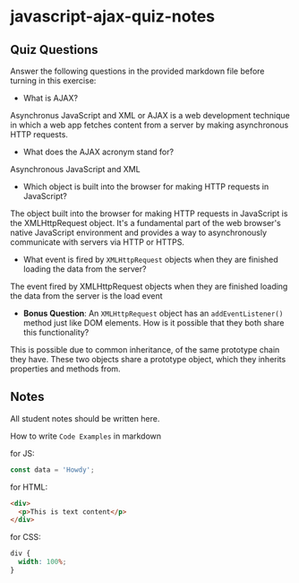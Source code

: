 # javascript-ajax-quiz-notes

## Quiz Questions

Answer the following questions in the provided markdown file before turning in this exercise:

- What is AJAX?

Asynchronus JavaScript and XML or AJAX is a web development technique in which a web app fetches content from a server by making asynchronous HTTP requests.

- What does the AJAX acronym stand for?

Asynchronous JavaScript and XML

- Which object is built into the browser for making HTTP requests in JavaScript?

The object built into the browser for making HTTP requests in JavaScript is the XMLHttpRequest object. It's a fundamental part of the web browser's native JavaScript environment and provides a way to asynchronously communicate with servers via HTTP or HTTPS.

- What event is fired by `XMLHttpRequest` objects when they are finished loading the data from the server?

The event fired by XMLHttpRequest objects when they are finished loading the data from the server is the load event

- **Bonus Question**: An `XMLHttpRequest` object has an `addEventListener()` method just like DOM elements. How is it possible that they both share this functionality?

This is possible due to common inheritance, of the same prototype chain they have. These two objects share a prototype object, which they inherits properties and methods from.

## Notes

All student notes should be written here.

How to write `Code Examples` in markdown

for JS:

```javascript
const data = 'Howdy';
```

for HTML:

```html
<div>
  <p>This is text content</p>
</div>
```

for CSS:

```css
div {
  width: 100%;
}
```
